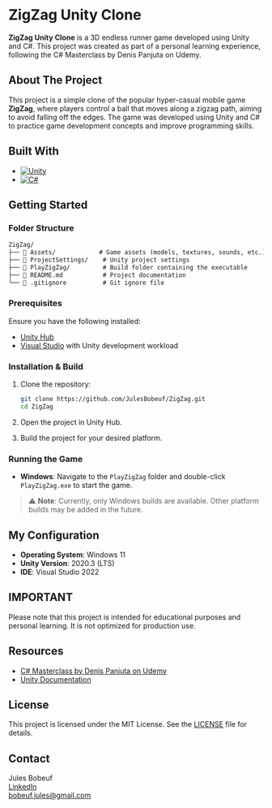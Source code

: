 # ZigZag Unity Clone

**ZigZag Unity Clone** is a 3D endless runner game developed using Unity and C#. This project was created as part of a personal learning experience, following the C# Masterclass by Denis Panjuta on Udemy.

## About The Project

This project is a simple clone of the popular hyper-casual mobile game **ZigZag**, where players control a ball that moves along a zigzag path, aiming to avoid falling off the edges. The game was developed using Unity and C# to practice game development concepts and improve programming skills.

## Built With

- [![Unity](https://img.shields.io/badge/Unity-000000?style=for-the-badge&logo=unity&logoColor=white)](https://unity.com/)
- [![C#](https://img.shields.io/badge/C%23-239120?style=for-the-badge&logo=c-sharp&logoColor=white)](https://learn.microsoft.com/en-us/dotnet/csharp/)

## Getting Started

### Folder Structure

```markdown
ZigZag/
├── 📁 Assets/            # Game assets (models, textures, sounds, etc.)
├── 📁 ProjectSettings/    # Unity project settings
├── 📄 PlayZigZag/         # Build folder containing the executable
├── 📄 README.md           # Project documentation
└── 📄 .gitignore          # Git ignore file
```

### Prerequisites

Ensure you have the following installed:

- [Unity Hub](https://unity.com/download)
- [Visual Studio](https://visualstudio.microsoft.com/) with Unity development workload

### Installation & Build

1. Clone the repository:

   ```sh
   git clone https://github.com/JulesBobeuf/ZigZag.git
   cd ZigZag
   ```

2. Open the project in Unity Hub.

3. Build the project for your desired platform.

### Running the Game

- **Windows**: Navigate to the `PlayZigZag` folder and double-click `PlayZigZag.exe` to start the game.

> ⚠️ **Note**: Currently, only Windows builds are available. Other platform builds may be added in the future.

## My Configuration

- **Operating System**: Windows 11
- **Unity Version**: 2020.3 (LTS)
- **IDE**: Visual Studio 2022

## IMPORTANT

Please note that this project is intended for educational purposes and personal learning. It is not optimized for production use.

## Resources

- [C# Masterclass by Denis Panjuta on Udemy](https://www.udemy.com/course/csharp-masterclass/)
- [Unity Documentation](https://docs.unity.com/)

## License

This project is licensed under the MIT License. See the [LICENSE](LICENSE) file for details.

## Contact

Jules Bobeuf  
[LinkedIn](https://www.linkedin.com/in/bobeuf-jules/)  
bobeuf.jules@gmail.com
